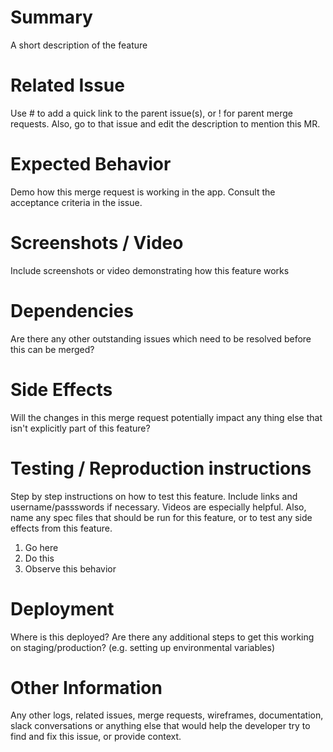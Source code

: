 # Summary 
A short description of the feature

# Related Issue
Use # to add a quick link to the parent issue(s), or ! for parent merge requests. Also, go to that issue and edit the description to mention this MR.

# Expected Behavior

Demo how this merge request is working in the app. Consult the acceptance criteria in the issue. 

# Screenshots / Video
Include screenshots or video demonstrating how this feature works

# Dependencies

Are there any other outstanding issues which need to be resolved before this can be merged?

# Side Effects

Will the changes in this merge request potentially impact any thing else that isn't explicitly part of this feature? 

# Testing / Reproduction instructions

Step by step instructions on how to test this feature. Include links and username/passswords if necessary. Videos are especially helpful. Also, name any spec files that should be run for this feature, or to test any side effects from this feature.

1. Go here
2. Do this
3. Observe this behavior

# Deployment

Where is this deployed? Are there any additional steps to get this working on staging/production? (e.g. setting up environmental variables)

# Other Information

Any other logs, related issues, merge requests, wireframes, documentation, slack conversations or anything else that would help the developer try to find and fix this issue, or provide context.
